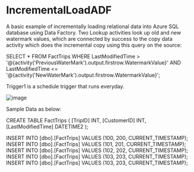 # IncrementalLoadADF

A basic example of incrementally loading relational data into Azure SQL database using Data Factory. Two Lookup activities look up old and new watermark values, which are connected by success to the copy data activity which does the incremental copy using this query on the source:

SELECT * FROM FactTrips WHERE 
LastModifiedTime > '@{activity('PreviousWaterMark').output.firstrow.WatermarkValue}'
AND
LastModifiedTime <= '@{activity('NewWaterMark').output.firstrow.WatermarkValue}';


Trigger1 is a schedule trigger that runs everyday. 

![image](https://user-images.githubusercontent.com/50174304/193459409-bf22a7e5-e276-4050-96c7-69dcc0df04b7.png)

Sample Data as below:

CREATE TABLE FactTrips (
[TripID] INT,
[CustomerID] INT,
[LastModifiedTime] DATETIME2
);

INSERT INTO [dbo].[FactTrips] VALUES (100, 200, CURRENT_TIMESTAMP);
INSERT INTO [dbo].[FactTrips] VALUES (101, 201, CURRENT_TIMESTAMP);
INSERT INTO [dbo].[FactTrips] VALUES (102, 202, CURRENT_TIMESTAMP);
INSERT INTO [dbo].[FactTrips] VALUES (103, 203, CURRENT_TIMESTAMP);
INSERT INTO [dbo].[FactTrips] VALUES (103, 203, CURRENT_TIMESTAMP);
